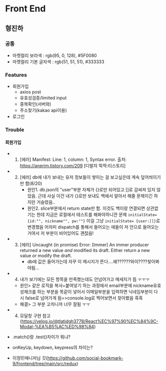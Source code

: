 # Front End

## 형진하

### 공통

- 마켓컬리 보라색 : rgb(95, 0, 128), #5F0080
- 마켓컬리 기본 글자색 : rgb(51, 51, 51), #333333

### Features

- 회원가입
  - axios post
  - 유효성검증/limited input
  - 중복확인(서버와)
  - 주소찾기(kakao api이용)
- 로그인

### Trouble

#### 회원가입

- 1. [에러] Manifest: Line: 1, column: 1, Syntax error.
     출처: https://anerim.tistory.com/209 [디발자 뚝딱:티스토리]

- 2. [에러] db에 내가 보내는 유저 정보들이 쌓이는 걸 보고싶은데 계속 덮어씌이기만 함(8/20)
     - 원인1. db.json의 "user"부분 자체가 {}로만 되어있고 []로 감싸져 있지 않았음. 근데 사실 이건 내가 {}로만 보내도 백에서 알아서 해줄 문제이긴 하지만 거슬렸음..
     - 원인2. slice부분에서 return state만 함. 이것도 백이랑 연결되면 상관없기는 한데 지금은 로컬에서 테스트를 해봐야하니깐 문제
       `initialState= {id:"", nickname"", pw:""}` 이걸 그냥
       `initialState= {user:[]}`로 변경했음
       어차피 dispatch를 통해서 들어오는 애들이 저 안으로 들어오는 거여서 저 부분이 비어있어도 괜찮음!

- 3. [에러] Uncaught (in promise) Error: [Immer] An immer producer returned a new value _and_ modified its draft. Either return a new value _or_ modify the draft.
     - db에 값은 들어가는데 자꾸 이 메시지가 뜬다....왜??????와이????찾아봐야됨...

- 4. 내가 보기에는 모든 항목을 만족했는데도 안넘어가고 메세지가 뜸 ㅜㅜㅜ

  - 원인> 같은 로직을 복사+붙여넣기 하는 과정에서 email부분에 nickname유효성체크를 하는 부분을 똑같이 넣어서 이메일부분을 입력하면 닉네임부분이 다시 false로 넘어가게 됨=>console.log로 찍어보면서 찾아봤음 흑흑
  - 해결> 그 부분 고치니까 너무 잘됨 ㅜㅜ

- 4. 모달창 구현
     참고(https://velog.io/@tlatjdgh3778/React%EC%97%90%EC%84%9C-Modal-%EA%B5%AC%ED%98%84)

- .match()랑 .test()차이가 뭐냐?
- onKeyUp, keydown, keypress의 차이는?

- 이정민매니저님 깃(https://github.com/social-bookmark-9/frontend/tree/main/src/redux)

```

```
